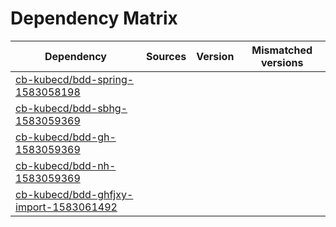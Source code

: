 # Dependency Matrix

Dependency | Sources | Version | Mismatched versions
---------- | ------- | ------- | -------------------
[cb-kubecd/bdd-spring-1583058198](https://github.com/cb-kubecd/bdd-spring-1583058198.git) |  | []() | 
[cb-kubecd/bdd-sbhg-1583059369](https://github.com/cb-kubecd/bdd-sbhg-1583059369.git) |  | []() | 
[cb-kubecd/bdd-gh-1583059369](https://github.com/cb-kubecd/bdd-gh-1583059369.git) |  | []() | 
[cb-kubecd/bdd-nh-1583059369](https://github.com/cb-kubecd/bdd-nh-1583059369.git) |  | []() | 
[cb-kubecd/bdd-ghfjxy-import-1583061492](https://github.com/cb-kubecd/bdd-ghfjxy-import-1583061492.git) |  | []() | 
